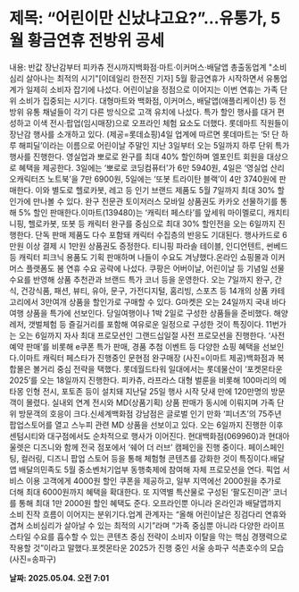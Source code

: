 # **제목: “어린이만 신났냐고요?”…유통가, 5월 황금연휴 전방위 공세**

  내용: 반값 장난감부터 피카츄 전시까지백화점·마트·이커머스·배달앱 총출동업계 "소비 심리 살아나는 최적의 시기"[이데일리 한전진 기자] 5월 황금연휴가 시작하면서 유통업계가 일제히 소비자 잡기에 나섰다. 어린이날을 정점으로 이어지는 이번 연휴는 가족 단위 소비가 집중되는 시기다. 대형마트와 백화점, 이커머스, 배달앱(애플리케이션) 등 전방위 유통 채널들이 각기 다른 방식으로 고객 유치에 나섰다. 특가 할인 행사를 대거 편성하고 이색 전시·팝업(임시매장)으로 오프라인 체험 요소도 더했다. 롯데마트 직원들이 장난감 행사를 소개하고 있다. (제공=롯데쇼핑)4일 업계에 따르면 롯데마트는 ‘5! 단 하루 해피딜’이라는 이름으로 어린이날 주말인 지난 3일부터 오는 5일까지 하루 단위 특가 행사를 진행한다. 영실업과 뽀로로 완구를 최대 40% 할인하며 엘포인트 회원을 대상으로 혜택을 제공한다. 3일에는 ‘뽀로로 코딩컴퓨터’가 6만 5940원, 4일은 ‘영실업 산리오캐릭터즈 노트북’을 7만 6900원, 5일에는 ‘또봇 트라이탄 블랙’이 4만 3740원에 판매한다. 이와 별도로 헬로카봇, 레고 등 인기 브랜드 제품도 5월 7일까지 최대 30% 할인가에 만나볼 수 있다. 완구 전문관 토이저러스 모바일 상품권도 카카오 선물하기를 통해 5% 할인 판매한다.이마트(139480)는 ‘캐릭터 페스타’를 앞세워 마이멜로디, 캐치티니핑, 헬로카봇, 또봇 등 캐릭터 완구를 중심으로 최대 30% 할인전을 오는 6일까지 진행한다. 단독 판매 제품도 다수 포함돼 캐릭터 수집층의 반응도 기대된다. 행사카드로 6만원 이상 결제 시 1만원 상품권도 증정한다. 티니핑 파라솔 테이블, 인디언텐트, 썬베드 등 캐릭터 피크닉 용품도 기획 판매하며 나들이 수요도 겨냥했다.온라인 쇼핑몰과 이커머스 플랫폼도 봄 연휴 수요 공략에 나섰다. 쿠팡은 어버이날, 어린이날 등 기념일 선물 수요를 반영해 상품 추천관과 브랜드 특가 코너 등을 운영한다. 오는 7일까지 완구, 간식, 건강식품, 패션, 뷰티, 유아, 문구, 가전디지털, 홈리빙, 스포츠 등 14개의 상품 카테고리에서 3만여개 상품을 할인가로 구매할 수 있다. G마켓은 오는 24일까지 국내 바다여행 상품을 특가에 선보인다. 당일여행이나 1박 2일로 구성한 상품들을 준비했다. 해양 레저, 갯벌체험 등 즐길거리를 포함해 여유로운 일정으로 구성한 것이 특징이다. 11번가는 오는 6일까지 자사 최대 프로모션인 그랜드십일절 사전 프로모션을 진행한다. ‘사전예약 판매’를 비롯해 e쿠폰 특가 판매, 경품 추첨 이벤트 등 다양한 쇼핑 혜택을 선보인다.이마트 캐릭터 페스타가 진행중인 문현점 완구매장 (사진=이마트 제공)백화점과 복합몰은 볼거리 중심 전략을 택했다. 롯데월드타워 일대에서는 롯데물산이 ‘포켓몬타운 2025’를 오는 18일까지 진행한다. 피카츄, 라프라스 대형 벌룬을 비롯해 100마리의 메타몽 인형 전시, 포토존 등이 설치돼 지난달 25일 행사 시작 닷새 만에 120만명의 방문객이 몰렸다. 실내외 연계 전시와 MD(상품기획) 상품 판매가 동시에 이뤄지며 가족 단위 방문객의 호응이 크다.신세계백화점 강남점은 글로벌 인기 만화 ‘피너츠’의 75주년 팝업스토어를 열고 스누피 관련 MD 상품을 선보이고 있다. 오는 6일까지 진행한 이후 센텀시티와 대구점에서도 순차적으로 행사가 이어진다. 현대백화점(069960)과 현대아울렛은 디즈니와 함께 전국 점포에서 ‘쉐어 더 러브’ 캠페인을 진행 중이다. 페이스페인팅, 컬러링, 디즈니 팝업 스토어 등을 통해 체험형 콘텐츠를 강화한 것이 특징이다.배달앱 배달의민족도 5월 중소벤처기업부 동행축제에 참여해 자체 프로모션을 연다. 픽업 서비스 이용 고객에게 4000원 할인 쿠폰을 제공하고, 일부 지역에선 2000원을 추가로 더해 최대 6000원까지 혜택을 확대한다. 또 지역별 특산물로 구성된 ‘팔도진미관’ 코너를 통해 최대 1만 2000원 할인 혜택도 준다. 오프라인뿐 아니라 온라인과 배달앱까지 소비 진작 흐름이 이어지는 분위기다.업계 관계자는 “올해 어린이날은 징검다리 연휴와 겹쳐 소비심리가 살아날 수 있는 최적의 시기”라며 “가족 중심뿐 아니라 다양한 라이프스타일 수요를 흡수할 수 있는 콘텐츠 중심 전략이 소비자 이탈을 막는 핵심 경쟁력으로 작용할 것”이라고 말했다.포켓몬타운 2025가 진행 중인 서울 송파구 석촌호수의 모습 (사진=송파구)

  **날짜: 2025.05.04. 오전 7:01**